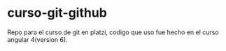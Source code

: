 # curso-git-github
Repo para el curso de git en platzi, codigo que uso fue hecho en el curso angular 4(version 6).
